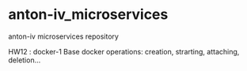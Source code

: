 # anton-iv_microservices
anton-iv microservices repository

HW12 : docker-1
Base docker operations: creation, strarting, attaching, deletion...
